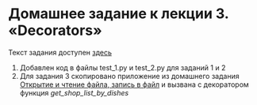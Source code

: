 # Домашнее задание к лекции 3. «Decorators»

Текст задания доступен [здесь](https://github.com/netology-code/py-homeworks-advanced/tree/master/3.Decorators)

1. Добавлен код в файлы test_1.py и test_2.py для заданий 1 и 2
2. Для задания 3 скопировано приложение из домашнего задания [Открытие и чтение файла, запись в файл](https://github.com/netology-code/py-homeworks-basic/tree/master/7.files) и вызвана с декоратором функция _get_shop_list_by_dishes_